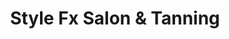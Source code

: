 ---
title: "Style Fx Salon & Tanning"
url: /rantoul/style-fx-salon-and-tanning/
shop: hairdresser
---